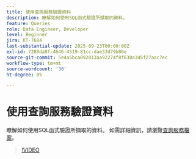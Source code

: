 ```yaml
---
title: 使用查詢服務驗證資料
description: 瞭解如何使用SQL函式驗證所擷取的資料。
feature: Queries
role: Data Engineer, Developer
level: Beginner
jira: KT-7684
last-substantial-update: 2025-09-23T00:00:00Z
exl-id: 7288da8f-4646-4519-81cc-dae33d79b86e
source-git-commit: 5e4a5bca092813aa92274f8f630a345f27aac7ec
workflow-type: tm+mt
source-wordcount: '38'
ht-degree: 0%

---
```


# 使用查詢服務驗證資料

瞭解如何使用SQL函式驗證所擷取的資料。 如需詳細資訊，請瀏覽[查詢服務檔案](https://experienceleague.adobe.com/en/docs/experience-platform/query/home)。

>[!VIDEO](https://video.tv.adobe.com/v/333415?learn=on&enablevpops)
